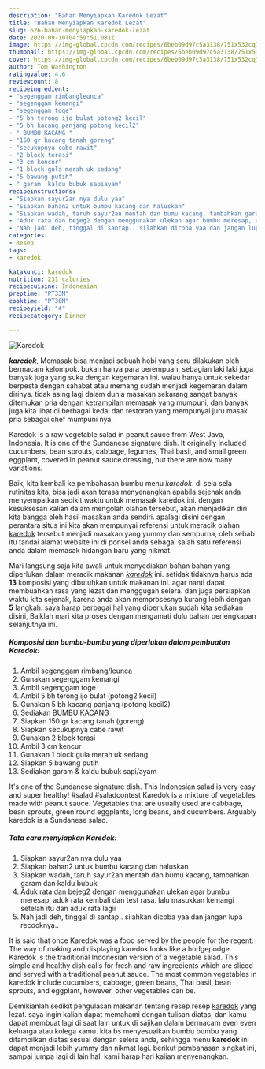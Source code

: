 ```yaml
---
description: "Bahan Menyiapkan Karedok Lezat"
title: "Bahan Menyiapkan Karedok Lezat"
slug: 626-bahan-menyiapkan-karedok-lezat
date: 2020-09-10T04:59:51.081Z
image: https://img-global.cpcdn.com/recipes/6beb09d97c5a3138/751x532cq70/karedok-foto-resep-utama.jpg
thumbnail: https://img-global.cpcdn.com/recipes/6beb09d97c5a3138/751x532cq70/karedok-foto-resep-utama.jpg
cover: https://img-global.cpcdn.com/recipes/6beb09d97c5a3138/751x532cq70/karedok-foto-resep-utama.jpg
author: Tom Washington
ratingvalue: 4.6
reviewcount: 8
recipeingredient:
- "segenggam rimbangleunca"
- "segenggam kemangi"
- "segenggam toge"
- "5 bh terong ijo bulat potong2 kecil"
- "5 bh kacang panjang potong kecil2"
- " BUMBU KACANG "
- "150 gr kacang tanah goreng"
- "secukupnya cabe rawit"
- "2 block terasi"
- "3 cm kencur"
- "1 block gula merah uk sedang"
- "5 bawang putih"
- " garam  kaldu bubuk sapiayam"
recipeinstructions:
- "Siapkan sayur2an nya dulu yaa"
- "Siapkan bahan2 untuk bumbu kacang dan haluskan"
- "Siapkan wadah, taruh sayur2an mentah dan bumu kacang, tambahkan garam dan kaldu bubuk"
- "Aduk rata dan bejeg2 dengan menggunakan ulekan agar bumbu meresap, aduk rata kembali dan test rasa. lalu masukkan kemangi setelah itu dan aduk rata lagii"
- "Nah jadi deh, tinggal di santap.. silahkan dicoba yaa dan jangan lupa recooknya.."
categories:
- Resep
tags:
- karedok

katakunci: karedok 
nutrition: 231 calories
recipecuisine: Indonesian
preptime: "PT33M"
cooktime: "PT30M"
recipeyield: "4"
recipecategory: Dinner

---
```



![Karedok](https://img-global.cpcdn.com/recipes/6beb09d97c5a3138/751x532cq70/karedok-foto-resep-utama.jpg)

<b><i>karedok</i></b>, Memasak bisa menjadi sebuah hobi yang seru dilakukan oleh bermacam kelompok. bukan hanya para perempuan, sebagian laki laki juga banyak juga yang suka dengan kegemaran ini. walau hanya untuk sekedar berpesta dengan sahabat atau memang sudah menjadi kegemaran dalam dirinya. tidak asing lagi dalam dunia masakan sekarang sangat banyak ditemukan pria dengan ketrampilan memasak yang mumpuni, dan banyak juga kita lihat di berbagai kedai dan restoran yang mempunyai juru masak pria sebagai chef mumpuni nya.

Karedok is a raw vegetable salad in peanut sauce from West Java, Indonesia. It is one of the Sundanese signature dish. It originally included cucumbers, bean sprouts, cabbage, legumes, Thai basil, and small green eggplant, covered in peanut sauce dressing, but there are now many variations.

Baik, kita kembali ke pembahasan bumbu menu <i>karedok</i>. di sela sela rutinitas kita, bisa jadi akan terasa menyenangkan apabila sejenak anda menyempatkan sedikit waktu untuk memasak karedok ini. dengan kesuksesan kalian dalam mengolah olahan tersebut, akan menjadikan diri kita bangga oleh hasil masakan anda sendiri. apalagi disini dengan perantara situs ini kita akan mempunyai referensi untuk meracik olahan <u>karedok</u> tersebut menjadi masakan yang yummy dan sempurna, oleh sebab itu tandai alamat website ini di ponsel anda sebagai salah satu referensi anda dalam memasak hidangan baru yang nikmat.


Mari langsung saja kita awali untuk menyediakan bahan bahan yang diperlukan dalam meracik makanan <u><i>karedok</i></u> ini. setidak tidaknya harus ada <b>13</b> komposisi yang dibutuhkan untuk makanan ini. agar nanti dapat membuahkan rasa yang lezat dan menggugah selera. dan juga persiapkan waktu kita sejenak, karena anda akan memprosesnya kurang lebih dengan <b>5</b> langkah. saya harap berbagai hal yang diperlukan sudah kita sediakan disini, Baiklah mari kita proses dengan mengamati dulu bahan perlengkapan selanjutnya ini.

<!--inarticleads1-->

##### Komposisi dan bumbu-bumbu yang diperlukan dalam pembuatan Karedok:

1. Ambil segenggam rimbang/leunca
1. Gunakan segenggam kemangi
1. Ambil segenggam toge
1. Ambil 5 bh terong ijo bulat (potong2 kecil)
1. Gunakan 5 bh kacang panjang (potong kecil2)
1. Sediakan  BUMBU KACANG :
1. Siapkan 150 gr kacang tanah (goreng)
1. Siapkan secukupnya cabe rawit
1. Gunakan 2 block terasi
1. Ambil 3 cm kencur
1. Gunakan 1 block gula merah uk sedang
1. Siapkan 5 bawang putih
1. Sediakan  garam &amp; kaldu bubuk sapi/ayam


It&#39;s one of the Sundanese signature dish. This Indonesian salad is very easy and super healthy! #salad #saladcontest Karedok is a mixture of vegetables made with peanut sauce. Vegetables that are usually used are cabbage, bean sprouts, green round eggplants, long beans, and cucumbers. Arguably karedok is a Sundanese salad. 

<!--inarticleads2-->

##### Tata cara menyiapkan Karedok:

1. Siapkan sayur2an nya dulu yaa
1. Siapkan bahan2 untuk bumbu kacang dan haluskan
1. Siapkan wadah, taruh sayur2an mentah dan bumu kacang, tambahkan garam dan kaldu bubuk
1. Aduk rata dan bejeg2 dengan menggunakan ulekan agar bumbu meresap, aduk rata kembali dan test rasa. lalu masukkan kemangi setelah itu dan aduk rata lagii
1. Nah jadi deh, tinggal di santap.. silahkan dicoba yaa dan jangan lupa recooknya..


It is said that once Karedok was a food served by the people for the regent. The way of making and displaying karedok looks like a hodgepodge. Karedok is the traditional Indonesian version of a vegetable salad. This simple and healthy dish calls for fresh and raw ingredients which are sliced and served with a traditional peanut sauce. The most common vegetables in karedok include cucumbers, cabbage, green beans, Thai basil, bean sprouts, and eggplant, however, other vegetables can be. 

Demikianlah sedikit pengulasan makanan tentang resep resep <u>karedok</u> yang lezat. saya ingin kalian dapat memahami dengan tulisan diatas, dan kamu dapat membuat lagi di saat lain untuk di sajikan dalam bermacam even even keluarga atau kolega kamu. kita bs menyesuaikan bumbu bumbu yang ditampilkan diatas sesuai dengan selera anda, sehingga menu <b>karedok</b> ini dapat menjadi lebih yummy dan nikmat lagi. berikut pembahasan singkat ini, sampai jumpa lagi di lain hal. kami harap hari kalian menyenangkan.
